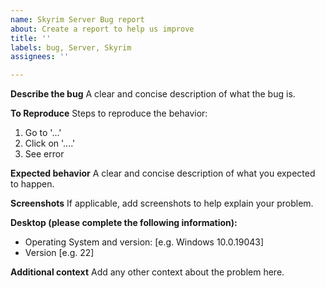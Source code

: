 ```yaml
---
name: Skyrim Server Bug report
about: Create a report to help us improve
title: ''
labels: bug, Server, Skyrim
assignees: ''

---
```


**Describe the bug**
A clear and concise description of what the bug is.

**To Reproduce**
Steps to reproduce the behavior:
1. Go to '...'
2. Click on '....'
3. See error

**Expected behavior**
A clear and concise description of what you expected to happen.

**Screenshots**
If applicable, add screenshots to help explain your problem.

**Desktop (please complete the following information):**
 - Operating System and version: [e.g. Windows 10.0.19043]
 - Version [e.g. 22]

**Additional context**
Add any other context about the problem here.
